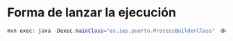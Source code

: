 # Forma de lanzar la ejecución

```java
mvn exec: java -Dexec.mainClass="es.ies.puerto.ProcessBuilderClass" -Dexec.args="myfile.txt 'Hello, World!' 3"
```